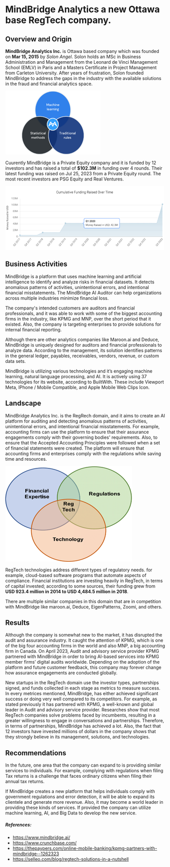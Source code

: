 # MindBridge Analytics a new Ottawa base RegTech company.

## Overview and Origin

**MindBridge Analytics Inc.** is Ottawa based company which was founded on **Mar 15, 2015** by *Solon Angel*. Solon holds an MSc in Business Administration and Management from the Leonard de Vinci Management School (EMLV) in Paris and a Masters Certificate in Project Management from Carleton University. After years of frustration, Solon founded MindBridge to address the gaps in the industry with the available solutions in the fraud and financial analytics space.

 <img src="Overview.png" width="300" height="200">

Cuurently MindBridge is a Private Equity company and it is funded by 12 investors and has raised a total of **$102.3M** in funding  over 4 rounds. Their latest funding was raised on Jul 25, 2023 from a Private Equity round. The most recent investors are PSG Equity and Real Ventures.

<img src="Cumulative Funds Raised Over time.png" width="500" height="200">

## Business Activities

MindBridge is a platform that uses machine learning and artificial intelligence to identify and analyze risks in financial datasets. It detects anomalous patterns of activities, unintentional errors, and intentional financial misstatements. The MindBridge AI Auditor can help organizations across multiple industries minimize financial loss.

The company's intended customers are auditors and financial professionals, and it was able to work with some of the biggest accounting firms in the industry, like KPMG and MNP, over the short period that it existed. Also, the company is targeting enterprises to provide solutions for internal financial reporting.

Although there are other analytics companies like Maroon.ai and Deduce, MindBridge is uniquely designed for auditors and financial professionals to analyze data. According to the management, its solution identifies patterns in the general ledger, payables, receivables, vendors, revenue, or custom data sets.

MindBridge is utilizing various technologies and it’s engaging machine learning, natural language processing, and AI. It is actively using 37 technologies for its website, according to BuiltWith. These include Viewport Meta, IPhone / Mobile Compatible, and Apple Mobile Web Clips Icon.


## Landscape

MindBridge Analytics Inc. is the RegRech domain, and it aims to create an AI platform for auditing and detecting anomalous patterns of activities, unintentional errors, and intentional financial misstatements. For example, accounting firms can use the platform to ensure that their assurance engagements comply with their governing bodies' requirements. Also, to ensure that the Accepted Accounting Principles were followed when a set of financial statements were created. The platform will ensure that accounting firms and enterprises comply with the regulations while saving time and resources.


 <img src="RegTech.png" width="400" height="300">

    

RegTech technologies address different types of regulatory needs. for example, cloud-based software programs that automate aspects of compliance. Financial institutions are investing heavily in RegTech, in terms of capital invested; according to some sources, their funding grew from **USD 923.4 million in 2014 to USD 4,484.5 million in 2018**.

There are multiple similar companies in this domain that are in competition with MindBridge like maroon.ai, Deduce, EigenPatterns, Zoomi, and others.


## Results

Although the company is somewhat new to the market, it has disrupted the audit and assurance industry. It caught the attention of KPMG, which is one of the big four accounting firms in the world and also MNP, a big accounting firm in Canada. On April 2023, Audit and advisory service provider KPMG partnered with MindBridge in order to bring AI-based services into KPMG member firms’ digital audits worldwide. Depending on the adoption of the platform and future customer feedback, this company may forever change how assurance engagements are conducted globally.

New startups in the RegTech domain use the investor types, partnerships signed, and funds collected in each stage as metrics to measure success. In every metrices mentioned, MindBridge, has either achieved significant success or doing very well compared to its competitors. For example, as stated previously it has partnered with KPMG, a well-known and global leader in Audit and advisory service provider. Researches show that most RegTech companies solve problems faced by incumbents, resulting in a greater willingness to engage in conversations and partnerships. Therefore, in terms of partnerships, MindBridge has achieved a lot. Also, the fact that 12 investors have invested millions of dollars in the company shows that they strongly believe in its management, solutions, and technologies.

## Recommendations

In the future, one area that the company can expand to is providing similar services to individuals. For example, complying with regulations when filing Tax returns is a challenge that faces ordinary citizens when filing their annual tax returns.

If MindBridge creates a new platform that helps individuals comply with government regulations and error detection, it will be able to expand its clientele and generate more revenue. Also, it may become a world leader in providing these kinds of services. If provided the company can utilize machine learning, AI, and Big Data to develop the new service.

##### References:
* <https://www.mindbridge.ai/>
* <https://www.crunchbase.com/>
* <https://thepaypers.com/online-mobile-banking/kpmg-partners-with-mindbridge--1262323>
* <https://selleo.com/blog/regtech-solutions-in-a-nutshell>


